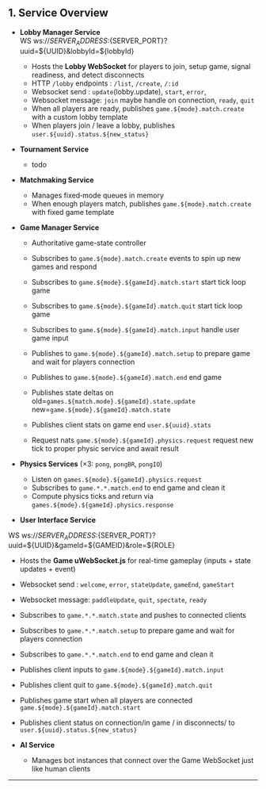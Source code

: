 ## 1. Service Overview

- **Lobby Manager Service**  
WS ws://${SERVER_ADDRESS}:${SERVER_PORT}?uuid=${UUID}&lobbyId=${lobbyId}
  - Hosts the **Lobby WebSocket** for players to join, setup game, signal readiness, and detect disconnects
  - HTTP `/lobby` endpoints : `/list`, `/create`, `/:id`
  - Websocket send :  `update`(lobby.update), `start`, `error`,
  - Websocket message: `join` maybe handle on connection, `ready`, `quit`
  - When all players are ready, publishes `game.${mode}.match.create` with a custom lobby template
  - When players join / leave a lobby, publishes `user.${uuid}.status.${new_status}`

- **Tournament Service**
  - todo

- **Matchmaking Service**  
  - Manages fixed‐mode queues in memory
  - When enough players match, publishes `game.${mode}.match.create` with fixed game template

- **Game Manager Service**  
  - Authoritative game-state controller
  - Subscribes to `game.${mode}.match.create`  events to spin up new games and respond
  - Subscribes to `game.${mode}.${gameId}.match.start` start tick loop game 
  - Subscribes to `game.${mode}.${gameId}.match.quit` start tick loop game 
  - Subscribes to `game.${mode}.${gameId}.match.input` handle user game input 

  - Publishes to `game.${mode}.${gameId}.match.setup` to prepare game and wait for players connection 
  - Publishes to `game.${mode}.${gameId}.match.end` end game
  - Publishes state deltas on old=`games.${match.mode}.${gameId}.state.update` new=`game.${mode}.${gameId}.match.state`
  - Publishes client stats on game end `user.${uuid}.stats` 
  
  - Request nats `game.${mode}.${gameId}.physics.request` request new tick to proper physic service and await result

- **Physics Services** (×3: `pong`, `pongBR`, `pongIO`)  
  - Listen on `games.${mode}.${gameId}.physics.request`
  - Subscribes to `game.*.*.match.end` to end game and clean it 
  - Compute physics ticks and return via `games.${mode}.${gameId}.physics.response`

- **User Interface Service**  

WS ws://${SERVER_ADDRESS}:${SERVER_PORT}?uuid=${UUID}&gameId=${GAMEID}&role=${ROLE}
  - Hosts the **Game uWebSocket.js** for real-time gameplay (inputs + state updates + event)
  - Websocket send : `welcome`, `error`, `stateUpdate`, `gameEnd`, `gameStart`
  - Websocket message: `paddleUpdate`, `quit`, `spectate`, `ready` 
  - Subscribes to `game.*.*.match.state` and pushes to connected clients
  - Subscribes to `game.*.*.match.setup` to prepare game and wait for players connection 
  - Subscribes to `game.*.*.match.end` to end game and clean it 
  - Publishes client inputs to `game.${mode}.${gameId}.match.input` 
  - Publishes client quit to `game.${mode}.${gameId}.match.quit` 
  - Publishes game start when all players are connected `game.${mode}.${gameId}.match.start` 
  - Publishes client status on connection/in game / in disconnects/ to `user.${uuid}.status.${new_status}` 

- **AI Service**  
  - Manages bot instances that connect over the Game WebSocket just like human clients

---

